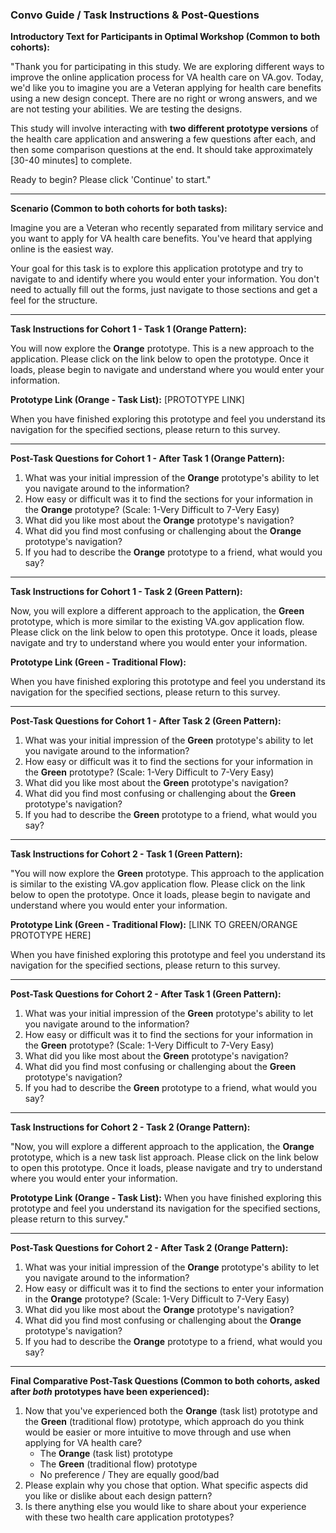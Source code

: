 ### Convo Guide / Task Instructions & Post-Questions

**Introductory Text for Participants in Optimal Workshop (Common to both cohorts):**

"Thank you for participating in this study. We are exploring different ways to improve the online application process for VA health care on VA.gov. Today, we'd like you to imagine you are a Veteran applying for health care benefits using a new design concept. There are no right or wrong answers, and we are not testing your abilities. We are testing the designs.

This study will involve interacting with **two different prototype versions** of the health care application and answering a few questions after each, and then some comparison questions at the end. It should take approximately [30-40 minutes] to complete.

Ready to begin? Please click 'Continue' to start."

---

**Scenario (Common to both cohorts for both tasks):**

Imagine you are a Veteran who recently separated from military service and you want to apply for VA health care benefits. You've heard that applying online is the easiest way.

Your goal for this task is to explore this application prototype and try to navigate to and identify where you would enter your information. You don't need to actually fill out the forms, just navigate to those sections and get a feel for the structure.

---

**Task Instructions for Cohort 1 - Task 1 (Orange Pattern):**

You will now explore the **Orange** prototype. This is a new approach to the application. Please click on the link below to open the prototype. Once it loads, please begin to navigate and understand where you would enter your information.

**Prototype Link (Orange - Task List):** [PROTOTYPE LINK]

When you have finished exploring this prototype and feel you understand its navigation for the specified sections, please return to this survey.

---

**Post-Task Questions for Cohort 1 - After Task 1 (Orange Pattern):**

1.  What was your initial impression of the **Orange** prototype's ability to let you navigate around to the information?
2.  How easy or difficult was it to find the sections for your information in the **Orange** prototype? (Scale: 1-Very Difficult to 7-Very Easy)
3.  What did you like most about the **Orange** prototype's navigation?
4.  What did you find most confusing or challenging about the **Orange** prototype's navigation?
5.  If you had to describe the **Orange** prototype to a friend, what would you say?

---

**Task Instructions for Cohort 1 - Task 2 (Green Pattern):**

Now, you will explore a different approach to the application, the **Green** prototype, which is more similar to the existing VA.gov application flow. Please click on the link below to open this prototype. Once it loads, please navigate and try to understand where you would enter your information.

**Prototype Link (Green - Traditional Flow):** 

When you have finished exploring this prototype and feel you understand its navigation for the specified sections, please return to this survey.

---

**Post-Task Questions for Cohort 1 - After Task 2 (Green Pattern):**

1.  What was your initial impression of the **Green** prototype's ability to let you navigate around to the information?
2.  How easy or difficult was it to find the sections for your information in the **Green** prototype? (Scale: 1-Very Difficult to 7-Very Easy)
3.  What did you like most about the **Green** prototype's navigation?
4.  What did you find most confusing or challenging about the **Green** prototype's navigation?
5.  If you had to describe the **Green** prototype to a friend, what would you say?

---

**Task Instructions for Cohort 2 - Task 1 (Green Pattern):**

"You will now explore the **Green** prototype. This approach to the application is similar to the existing VA.gov application flow. Please click on the link below to open the prototype. Once it loads, please begin to navigate and understand where you would enter your information.

**Prototype Link (Green - Traditional Flow):** [LINK TO GREEN/ORANGE PROTOTYPE HERE]

When you have finished exploring this prototype and feel you understand its navigation for the specified sections, please return to this survey.

---

**Post-Task Questions for Cohort 2 - After Task 1 (Green Pattern):**

1.  What was your initial impression of the **Green** prototype's ability to let you navigate around to the information?
2.  How easy or difficult was it to find the sections for your information in the **Green** prototype? (Scale: 1-Very Difficult to 7-Very Easy)
3.  What did you like most about the **Green** prototype's navigation?
4.  What did you find most confusing or challenging about the **Green** prototype's navigation?
5.  If you had to describe the **Green** prototype to a friend, what would you say?

---

**Task Instructions for Cohort 2 - Task 2 (Orange Pattern):**

"Now, you will explore a different approach to the application, the **Orange** prototype, which is a new task list approach. Please click on the link below to open this prototype. Once it loads, please navigate and try to understand where you would enter your information.

**Prototype Link (Orange - Task List):** 
When you have finished exploring this prototype and feel you understand its navigation for the specified sections, please return to this survey."

---

**Post-Task Questions for Cohort 2 - After Task 2 (Orange Pattern):**

1.  What was your initial impression of the **Orange** prototype's ability to let you navigate around to the information?
2.  How easy or difficult was it to find the sections to enter your information in the **Orange** prototype? (Scale: 1-Very Difficult to 7-Very Easy)
3.  What did you like most about the **Orange** prototype's navigation?
4.  What did you find most confusing or challenging about the **Orange** prototype's navigation?
5.  If you had to describe the **Orange** prototype to a friend, what would you say?

---

**Final Comparative Post-Task Questions (Common to both cohorts, asked after *both* prototypes have been experienced):**

1.  Now that you've experienced both the **Orange** (task list) prototype and the **Green** (traditional flow) prototype, which approach do you think would be easier or more intuitive to move through and use when applying for VA health care?
    * The **Orange** (task list) prototype
    * The **Green** (traditional flow) prototype
    * No preference / They are equally good/bad
2.  Please explain why you chose that option. What specific aspects did you like or dislike about each design pattern?
3.  Is there anything else you would like to share about your experience with these two health care application prototypes?

